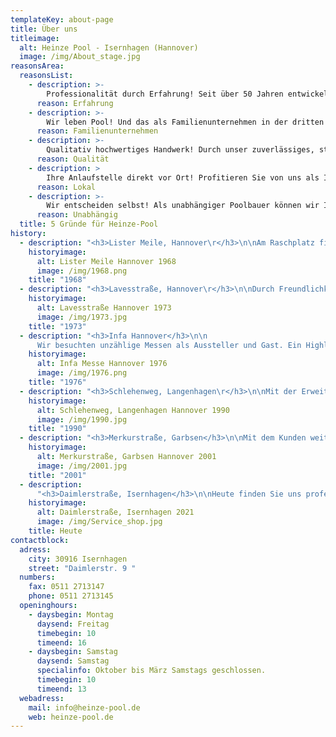 ```yaml
---
templateKey: about-page
title: Über uns
titleimage:
  alt: Heinze Pool - Isernhagen (Hannover)
  image: /img/About_stage.jpg
reasonsArea:
  reasonsList:
    - description: >-
        Professionalität durch Erfahrung! Seit über 50 Jahren entwickeln wir uns stetig weiter um Ihnen das bestmögliche Poolerlebnis bieten zu können.
      reason: Erfahrung
    - description: >-
        Wir leben Pool! Und das als Familienunternehmen in der dritten Generation. In jedes Projekt fließt unser vollstes Herzblut, damals, wie heute und in Zukunft!
      reason: Familienunternehmen
    - description: >-
        Qualitativ hochwertiges Handwerk! Durch unser zuverlässiges, starkes Team und unsere ausgewählten Partner realisieren wir Ihre Poolwünsche mit höchstem Qualitätsanspruch.
      reason: Qualität
    - description: >
        Ihre Anlaufstelle direkt vor Ort! Profitieren Sie von uns als Ihr lokaler Ansprechpartner durch persönliche Beratung und einem schnellen Vor-Ort-Service.
      reason: Lokal
    - description: >-
        Wir entscheiden selbst! Als unabhängiger Poolbauer können wir Ihnen das Beste aus einer Vielzahl ausgewählter Produkte verschiedener Hersteller zusammenstellen.
      reason: Unabhängig
  title: 5 Gründe für Heinze-Pool
history:
  - description: "<h3>Lister Meile, Hannover\r</h3>\n\nAm Raschplatz fing alles an. Hier gründete Horst Heinze das Unternehmen als sogenannter Kiesplatzhändler in bester Lage direkt am Hauptbahnhof in Hannover."
    historyimage:
      alt: Lister Meile Hannover 1968
      image: /img/1968.png
    title: "1968"
  - description: "<h3>Lavesstraße, Hannover\r</h3>\n\nDurch Freundlichkeit, Expertise und viel Fleiß konnten wir 1973 unser erstes kleines Ladengeschäft in der Mitte von Hannover eröffnen. Nach dem Umzug in die Lavesstraße setzte sich unsere Erfolgsgeschichte fort."
    historyimage:
      alt: Lavesstraße Hannover 1973
      image: /img/1973.jpg
    title: "1973"
  - description: "<h3>Infa Hannover</h3>\n\n
      Wir besuchten unzählige Messen als Aussteller und Gast. Ein Highlight als Aussteller stellte dabei 1976 die Infa mit einem im Boden versenktem Ausstellungspool und zwei Hallen dar."
    historyimage:
      alt: Infa Messe Hannover 1976
      image: /img/1976.png
    title: "1976"
  - description: "<h3>Schlehenweg, Langenhagen\r</h3>\n\nMit der Erweiterung unseres Angebots im Poolbereich wurde der Platz knapp und wir benötigten mehr Ausstellungsfläche. Der Schlehenweg in Langenhagen, am Rande von Hannover stellte sich als geeignetes Objekt heraus."
    historyimage:
      alt: Schlehenweg, Langenhagen Hannover 1990
      image: /img/1990.jpg
    title: "1990"
  - description: "<h3>Merkurstraße, Garbsen</h3>\n\nMit dem Kunden weiterhin im Fokus stehend bauten wir aus, um unser Lager zu vergrößern und schneller liefern zu können. Willkommen in der Merkurstraße, Garbsen."
    historyimage:
      alt: Merkurstraße, Garbsen Hannover 2001
      image: /img/2001.jpg
    title: "2001"
  - description: 
      "<h3>Daimlerstraße, Isernhagen</h3>\n\nHeute finden Sie uns professioneller und erfahrender als je zuvor in der Daimlerstraße in Isernhagen vor, mit einem wunderbaren Team und viel Freude an dem was wir tun."
    historyimage:
      alt: Daimlerstraße, Isernhagen 2021
      image: /img/Service_shop.jpg
    title: Heute
contactblock:
  adress:
    city: 30916 Isernhagen
    street: "Daimlerstr. 9 "
  numbers:
    fax: 0511 2713147
    phone: 0511 2713145
  openinghours:
    - daysbegin: Montag
      daysend: Freitag
      timebegin: 10
      timeend: 16
    - daysbegin: Samstag
      daysend: Samstag
      specialinfo: Oktober bis März Samstags geschlossen.
      timebegin: 10
      timeend: 13
  webadress:
    mail: info@heinze-pool.de
    web: heinze-pool.de
---
```

